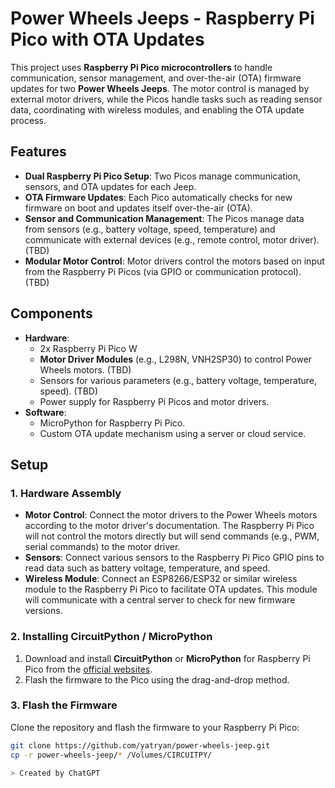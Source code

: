 # Power Wheels Jeeps - Raspberry Pi Pico with OTA Updates

This project uses **Raspberry Pi Pico microcontrollers** to handle communication, sensor management, and over-the-air (OTA) firmware updates for two **Power Wheels Jeeps**. The motor control is managed by external motor drivers, while the Picos handle tasks such as reading sensor data, coordinating with wireless modules, and enabling the OTA update process.

## Features
- **Dual Raspberry Pi Pico Setup**: Two Picos manage communication, sensors, and OTA updates for each Jeep.
- **OTA Firmware Updates**: Each Pico automatically checks for new firmware on boot and updates itself over-the-air (OTA).
- **Sensor and Communication Management**: The Picos manage data from sensors (e.g., battery voltage, speed, temperature) and communicate with external devices (e.g., remote control, motor driver). (TBD)
- **Modular Motor Control**: Motor drivers control the motors based on input from the Raspberry Pi Picos (via GPIO or communication protocol). (TBD)

## Components
- **Hardware**:
  - 2x Raspberry Pi Pico W
  - **Motor Driver Modules** (e.g., L298N, VNH2SP30) to control Power Wheels motors. (TBD) 
  - Sensors for various parameters (e.g., battery voltage, temperature, speed). (TBD)
  - Power supply for Raspberry Pi Picos and motor drivers.
- **Software**:
  - MicroPython for Raspberry Pi Pico.
  - Custom OTA update mechanism using a server or cloud service.

## Setup

### 1. Hardware Assembly
- **Motor Control**: Connect the motor drivers to the Power Wheels motors according to the motor driver's documentation. The Raspberry Pi Pico will not control the motors directly but will send commands (e.g., PWM, serial commands) to the motor driver.
- **Sensors**: Connect various sensors to the Raspberry Pi Pico GPIO pins to read data such as battery voltage, temperature, and speed.
- **Wireless Module**: Connect an ESP8266/ESP32 or similar wireless module to the Raspberry Pi Pico to facilitate OTA updates. This module will communicate with a central server to check for new firmware versions.

### 2. Installing CircuitPython / MicroPython
1. Download and install **CircuitPython** or **MicroPython** for Raspberry Pi Pico from the [official websites](https://circuitpython.org/board/raspberry_pi_pico/).
2. Flash the firmware to the Pico using the drag-and-drop method.

### 3. Flash the Firmware
Clone the repository and flash the firmware to your Raspberry Pi Pico:

```bash
git clone https://github.com/yatryan/power-wheels-jeep.git
cp -r power-wheels-jeep/* /Volumes/CIRCUITPY/

> Created by ChatGPT